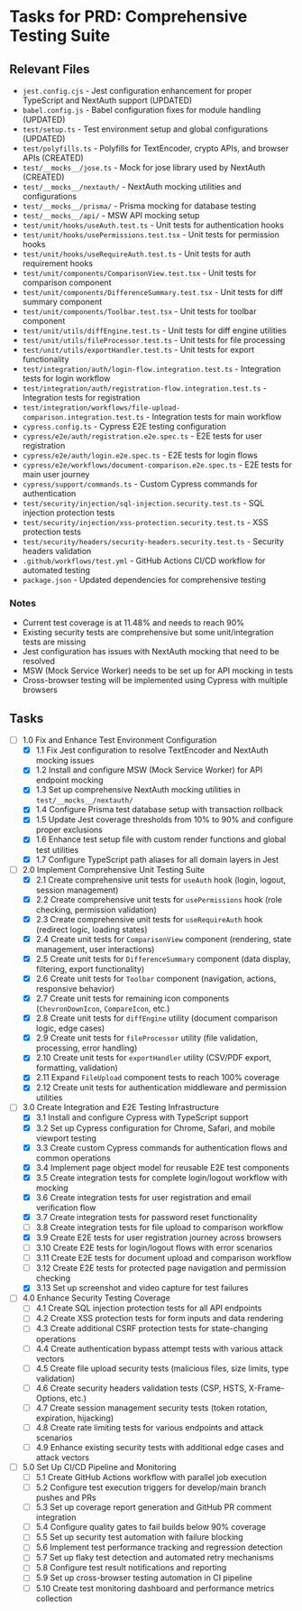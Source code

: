 # Tasks for PRD: Comprehensive Testing Suite

## Relevant Files

- `jest.config.cjs` - Jest configuration enhancement for proper TypeScript and NextAuth support (UPDATED)
- `babel.config.js` - Babel configuration fixes for module handling (UPDATED)  
- `test/setup.ts` - Test environment setup and global configurations (UPDATED)
- `test/polyfills.ts` - Polyfills for TextEncoder, crypto APIs, and browser APIs (CREATED)
- `test/__mocks__/jose.ts` - Mock for jose library used by NextAuth (CREATED)
- `test/__mocks__/nextauth/` - NextAuth mocking utilities and configurations
- `test/__mocks__/prisma/` - Prisma mocking for database testing
- `test/__mocks__/api/` - MSW API mocking setup
- `test/unit/hooks/useAuth.test.ts` - Unit tests for authentication hooks
- `test/unit/hooks/usePermissions.test.tsx` - Unit tests for permission hooks
- `test/unit/hooks/useRequireAuth.test.ts` - Unit tests for auth requirement hooks
- `test/unit/components/ComparisonView.test.tsx` - Unit tests for comparison component
- `test/unit/components/DifferenceSummary.test.tsx` - Unit tests for diff summary component
- `test/unit/components/Toolbar.test.tsx` - Unit tests for toolbar component
- `test/unit/utils/diffEngine.test.ts` - Unit tests for diff engine utilities
- `test/unit/utils/fileProcessor.test.ts` - Unit tests for file processing
- `test/unit/utils/exportHandler.test.ts` - Unit tests for export functionality
- `test/integration/auth/login-flow.integration.test.ts` - Integration tests for login workflow
- `test/integration/auth/registration-flow.integration.test.ts` - Integration tests for registration
- `test/integration/workflows/file-upload-comparison.integration.test.ts` - Integration tests for main workflow
- `cypress.config.ts` - Cypress E2E testing configuration
- `cypress/e2e/auth/registration.e2e.spec.ts` - E2E tests for user registration
- `cypress/e2e/auth/login.e2e.spec.ts` - E2E tests for login flows
- `cypress/e2e/workflows/document-comparison.e2e.spec.ts` - E2E tests for main user journey
- `cypress/support/commands.ts` - Custom Cypress commands for authentication
- `test/security/injection/sql-injection.security.test.ts` - SQL injection protection tests
- `test/security/injection/xss-protection.security.test.ts` - XSS protection tests
- `test/security/headers/security-headers.security.test.ts` - Security headers validation
- `.github/workflows/test.yml` - GitHub Actions CI/CD workflow for automated testing
- `package.json` - Updated dependencies for comprehensive testing

### Notes

- Current test coverage is at 11.48% and needs to reach 90%
- Existing security tests are comprehensive but some unit/integration tests are missing
- Jest configuration has issues with NextAuth mocking that need to be resolved
- MSW (Mock Service Worker) needs to be set up for API mocking in tests
- Cross-browser testing will be implemented using Cypress with multiple browsers

## Tasks

- [ ] 1.0 Fix and Enhance Test Environment Configuration
  - [x] 1.1 Fix Jest configuration to resolve TextEncoder and NextAuth mocking issues
  - [x] 1.2 Install and configure MSW (Mock Service Worker) for API endpoint mocking
  - [x] 1.3 Set up comprehensive NextAuth mocking utilities in `test/__mocks__/nextauth/`
  - [x] 1.4 Configure Prisma test database setup with transaction rollback
  - [x] 1.5 Update Jest coverage thresholds from 10% to 90% and configure proper exclusions
  - [x] 1.6 Enhance test setup file with custom render functions and global test utilities
  - [x] 1.7 Configure TypeScript path aliases for all domain layers in Jest

- [ ] 2.0 Implement Comprehensive Unit Testing Suite  
  - [x] 2.1 Create comprehensive unit tests for `useAuth` hook (login, logout, session management)
  - [x] 2.2 Create comprehensive unit tests for `usePermissions` hook (role checking, permission validation)
  - [x] 2.3 Create comprehensive unit tests for `useRequireAuth` hook (redirect logic, loading states)
  - [x] 2.4 Create unit tests for `ComparisonView` component (rendering, state management, user interactions)
  - [x] 2.5 Create unit tests for `DifferenceSummary` component (data display, filtering, export functionality)
  - [x] 2.6 Create unit tests for `Toolbar` component (navigation, actions, responsive behavior)
  - [x] 2.7 Create unit tests for remaining icon components (`ChevronDownIcon`, `CompareIcon`, etc.)
  - [x] 2.8 Create unit tests for `diffEngine` utility (document comparison logic, edge cases)
  - [x] 2.9 Create unit tests for `fileProcessor` utility (file validation, processing, error handling)
  - [x] 2.10 Create unit tests for `exportHandler` utility (CSV/PDF export, formatting, validation)
  - [x] 2.11 Expand `FileUpload` component tests to reach 100% coverage
  - [x] 2.12 Create unit tests for authentication middleware and permission utilities

- [ ] 3.0 Create Integration and E2E Testing Infrastructure
  - [x] 3.1 Install and configure Cypress with TypeScript support
  - [x] 3.2 Set up Cypress configuration for Chrome, Safari, and mobile viewport testing
  - [x] 3.3 Create custom Cypress commands for authentication flows and common operations
  - [x] 3.4 Implement page object model for reusable E2E test components
  - [x] 3.5 Create integration tests for complete login/logout workflow with mocking
  - [x] 3.6 Create integration tests for user registration and email verification flow
  - [x] 3.7 Create integration tests for password reset functionality
  - [ ] 3.8 Create integration tests for file upload to comparison workflow
  - [x] 3.9 Create E2E tests for user registration journey across browsers
  - [ ] 3.10 Create E2E tests for login/logout flows with error scenarios
  - [ ] 3.11 Create E2E tests for document upload and comparison workflow
  - [ ] 3.12 Create E2E tests for protected page navigation and permission checking
  - [x] 3.13 Set up screenshot and video capture for test failures

- [ ] 4.0 Enhance Security Testing Coverage
  - [ ] 4.1 Create SQL injection protection tests for all API endpoints
  - [ ] 4.2 Create XSS protection tests for form inputs and data rendering
  - [ ] 4.3 Create additional CSRF protection tests for state-changing operations
  - [ ] 4.4 Create authentication bypass attempt tests with various attack vectors
  - [ ] 4.5 Create file upload security tests (malicious files, size limits, type validation)
  - [ ] 4.6 Create security headers validation tests (CSP, HSTS, X-Frame-Options, etc.)
  - [ ] 4.7 Create session management security tests (token rotation, expiration, hijacking)
  - [ ] 4.8 Create rate limiting tests for various endpoints and attack scenarios
  - [ ] 4.9 Enhance existing security tests with additional edge cases and attack vectors

- [ ] 5.0 Set Up CI/CD Pipeline and Monitoring
  - [ ] 5.1 Create GitHub Actions workflow with parallel job execution
  - [ ] 5.2 Configure test execution triggers for develop/main branch pushes and PRs
  - [ ] 5.3 Set up coverage report generation and GitHub PR comment integration
  - [ ] 5.4 Configure quality gates to fail builds below 90% coverage
  - [ ] 5.5 Set up security test automation with failure blocking
  - [ ] 5.6 Implement test performance tracking and regression detection
  - [ ] 5.7 Set up flaky test detection and automated retry mechanisms
  - [ ] 5.8 Configure test result notifications and reporting
  - [ ] 5.9 Set up cross-browser testing automation in CI pipeline
  - [ ] 5.10 Create test monitoring dashboard and performance metrics collection 